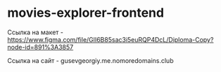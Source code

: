 # movies-explorer-frontend

Ссылка на макет -https://www.figma.com/file/GlI6B85sac3i5euRQP4DcL/Diploma-Copy?node-id=891%3A3857
 
Ссылка на сайт - gusevgeorgiy.me.nomoredomains.club